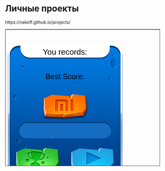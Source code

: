 <h1>Личные проекты</h1>
https://nakoff.github.io/projects/
<br>
<div id="thegame"></div>

<table style="border-collapse: collapse; width: 100.429%; height: 446px;" border="1">
<tbody>

 <tr style="height: 560px;">
<td style="width: 25%; height: 320px;"><img src="https://raw.githubusercontent.com/nakoff/Pixi_Test/main/screen.png" alt="" width="374" height="460" /></td>
<td style="width: 25%;">&nbsp;</td>
<td style="width: 50%; height: 320px; text-align: center;">
<h2>Небольшое дэмо на Pixi.js (Typescript, webpack, DragonBones animation)</h2>
<p><a href="https://nakoff.github.io/bunny/">Играть https://nakoff.github.io/bunny/</a></p>
<p><a href="https://github.com/nakoff/Merge3_Test">Сорцы https://github.com/nakoff/Pixi_Test</a></p>
</td>
</tr>
 
<tr style="height: 560px;">
<td style="width: 25%; height: 320px;"><img src="https://raw.githubusercontent.com/nakoff/Merge3_Test/main/screen.png" alt="" width="374" height="403" /></td>
<td style="width: 25%;">&nbsp;</td>
<td style="width: 50%; height: 320px; text-align: center;">
<h2>Игра жанра "Merge3" (Typescript, Phaser, Webpack)</h2>
<p><a href="https://nakoff.github.io/">Играть https://nakoff.github.io/</a></p>
<p><a href="https://github.com/nakoff/Merge3_Test">Сорцы https://github.com/nakoff/Merge3_Test</a></p>
</td>
</tr>

<tr style="height: 320px;">
<td style="width: 25%; height: 320px;"><img src="https://raw.githubusercontent.com/nakoff/XO_Game/main/xo_game.png" alt="" width="512" height="300" /></td>
<td style="width: 25%;">&nbsp;</td>
<td style="width: 50%; height: 320px; text-align: center;">
<h2>"Крестики-нолики" (Lua, Love2D) </h2>
<p> Режимы игры:</p>
 <li> Player vs Player</li>
 <li> Player vs CPU</li>
 <li> CPU vs CPU</li>
<p><a href="https://github.com/nakoff/XO_Game">https://github.com/nakoff/XO_Game</a></p>
</td>
</tr>
  
<tr style="height: 320px;">
<td style="width: 25%; height: 320px;"><img src="https://raw.githubusercontent.com/nakoff/3dRpg/aec95d6e7eee48135f89d193e396093678482af2/MVP_entity.svg" alt="" width="512" height="300" /></td>
<td style="width: 25%;">&nbsp;</td>
<td style="width: 50%; height: 320px; text-align: center;">
<h2>Прототип 3D игры на движке Unity с использованием паттерна MVP</h2>
<p>(в разработке)</p>
<p><a href="https://github.com/nakoff/3dRpg">https://github.com/nakoff/3dRpg</a></p>
</td>
</tr>
 
<tr style="height: 320px;">
<td style="width: 25%; height: 320px;"><iframe src="//www.youtube.com/embed/X5t7Hu6J3IM" width="560" height="315" frameborder="0" allowfullscreen="allowfullscreen"></iframe></td>
<td style="width: 25%;">&nbsp;</td>
<td style="width: 50%; height: 320px; text-align: center;">
<h2>Психоделический платформер (Unity)</h2>
<p>(2021г)</p>
</td>
</tr>
 
<tr style="height: 320px;">
<td style="width: 25%; height: 320px;"><iframe src="//www.youtube.com/embed/Hkf038_REAk" width="560" height="315" frameborder="0" allowfullscreen="allowfullscreen"></iframe></td>
<td style="width: 25%;">&nbsp;</td>
<td style="width: 50%; height: 320px; text-align: center;">
<h2>Пошаговый шутер с элементами TD</h2>
<p>(2020г)</p>
</td>
</tr>
<tr style="height: 18px;">
<td style="width: 25%; height: 18px;"><iframe src="//www.youtube.com/embed/sWSMjbDG2oE" width="560" height="315" frameborder="0" allowfullscreen="allowfullscreen"></iframe></td>
<td style="width: 25%;">&nbsp;</td>
<td style="width: 50%; height: 18px; text-align: center;">
<h2>Мобильный экшн. Hyper Casual</h2>
<p>(2020г)</p>
</td>
</tr>
<tr style="height: 18px;">
<td style="width: 25%; height: 18px;"><iframe src="//www.youtube.com/embed/kAloYgXVX64" width="560" height="315" frameborder="0" allowfullscreen="allowfullscreen"></iframe></td>
<td style="width: 25%;">&nbsp;</td>
<td style="width: 50%; height: 18px; text-align: center;">
<h2>Мобильный экшн. Hyper Casual</h2>
<p>(2020г)</p>
</td>
</tr>
<tr style="height: 18px;">
<td style="width: 25%; height: 18px;"><iframe src="//www.youtube.com/embed/K03qMrMf2mA" width="560" height="315" frameborder="0" allowfullscreen="allowfullscreen"></iframe></td>
<td style="width: 25%;">&nbsp;</td>
<td style="width: 50%; height: 18px; text-align: center;">
<h2>Игра, сделанная за 48 часов в рамках конкурса.</h2>
<p>(2019г)</p>
</td>
</tr>
<tr style="height: 18px;">
<td style="width: 25%; height: 18px;"><iframe src="//www.youtube.com/embed/ToBYfHweJ2E" width="560" height="315" frameborder="0" allowfullscreen="allowfullscreen"></iframe></td>
<td style="width: 25%;">&nbsp;</td>
<td style="width: 50%; height: 18px; text-align: center;">
<h2>Прототип PVP клиент-серверной (NodeJS) игры.</h2>
<p>(2018г)</p>
</td>
</tr>
<tr style="height: 18px;">
<td style="width: 25%; height: 18px;"><iframe src="//www.youtube.com/embed/mSKEfPYqoWY" width="560" height="315" frameborder="0" allowfullscreen="allowfullscreen"></iframe></td>
<td style="width: 25%;">&nbsp;</td>
<td style="width: 50%; height: 18px; text-align: center;">
<h2>Вариация Match3 игры, сделанная в рамках конкурса на gamedev.ru</h2>
<p>(2017г)</p>
</td>
</tr>
<tr style="height: 18px;">
<td style="width: 25%; height: 18px;"><iframe src="//www.youtube.com/embed/lqudJLVrDbg" width="560" height="315" frameborder="0" allowfullscreen="allowfullscreen"></iframe></td>
<td style="width: 25%;">&nbsp;</td>
<td style="width: 50%; height: 18px; text-align: center;">
<h2>Мобильное приложение для заказа еды с существующего сайта.</h2>
<p>(2016г)</p>
<p><a href="https://github.com/nakoff/SiteApp">https://github.com/nakoff/SiteApp</a></p>
</td>
</tr>
<tr style="height: 18px;">
<td style="width: 25%; height: 18px;"><iframe src="//www.youtube.com/embed/vOrpkTKV1K8" width="560" height="315" frameborder="0" allowfullscreen="allowfullscreen"></iframe></td>
<td style="width: 25%;">&nbsp;</td>
<td style="width: 50%; height: 18px; text-align: center;">
<h2>Еще одна конкурсная игра в жанре Tower Defense.</h2>
<p>(2014г)</p>
<p><a href="https://github.com/nakoff/UnG">https://github.com/nakoff/UnG</a></p>
</td>
</tr>
<tr style="height: 18px;">
<td style="width: 25%; height: 18px;"><iframe src="//www.youtube.com/embed/D-r8lV6nClQ" width="560" height="315" frameborder="0" allowfullscreen="allowfullscreen"></iframe></td>
<td style="width: 25%;">&nbsp;</td>
<td style="width: 50%; height: 18px;">
<h2 style="text-align: center;">Одна из первых игр.</h2>
<p style="text-align: center;">(2013г)</p>
<p style="text-align: center;"><a href="https://github.com/nakoff/IWYB">https://github.com/nakoff/IWYB</a></p>
</td>
</tr>
</tbody>
</table>
